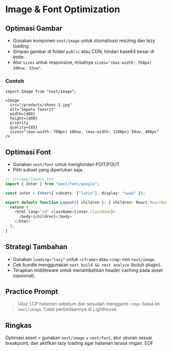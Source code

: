 # Image & Font Optimization

## Optimasi Gambar
- Gunakan komponen `next/image` untuk otomatisasi resizing dan lazy loading.
- Simpan gambar di folder `public` atau CDN; hindari base64 besar di kode.
- Atur `sizes` untuk responsive, misalnya `sizes="(max-width: 768px) 100vw, 33vw"`.

### Contoh
```tsx
import Image from "next/image";

<Image
  src="/products/shoes-1.jpg"
  alt="Sepatu favorit"
  width={400}
  height={400}
  priority
  quality={85}
  sizes="(max-width: 768px) 100vw, (max-width: 1200px) 50vw, 400px"
/>
```

## Optimasi Font
- Gunakan `next/font` untuk menghindari FOIT/FOUT.
- Pilih subset yang diperlukan saja.

```ts
// src/app/layout.tsx
import { Inter } from "next/font/google";

const inter = Inter({ subsets: ["latin"], display: "swap" });

export default function Layout({ children }: { children: React.ReactNode }) {
  return (
    <html lang="id" className={inter.className}>
      <body>{children}</body>
    </html>
  );
}
```

## Strategi Tambahan
- Gunakan `loading="lazy"` untuk `<iframe>` atau `<img>` non `next/image`.
- Cek bundle menggunakan `next build && next analyze` (butuh plugin).
- Terapkan middleware untuk menambahkan header caching pada asset (opsional).

## Practice Prompt
> Ukur LCP halaman sebelum dan sesudah mengganti `<img>` biasa ke `next/image`. Catat perbedaannya di Lighthouse.

## Ringkas
Optimasi asset = gunakan `next/image` + `next/font`, atur ukuran sesuai breakpoint, dan aktifkan lazy loading agar halaman terasa ringan. EOF

